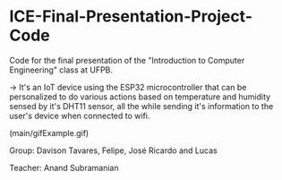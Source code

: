 # ICE-Final-Presentation-Project-Code
Code for the final presentation of the "Introduction to Computer Engineering" class at UFPB.

-> It's an IoT device using the ESP32 microcontroller that can be personalized to do various actions based on temperature and humidity sensed by it's DHT11 sensor, all the while sending it's information to the user's device when connected to wifi.

(main/gifExample.gif)

Group: Davison Tavares, Felipe, José Ricardo and Lucas

Teacher: Anand Subramanian
